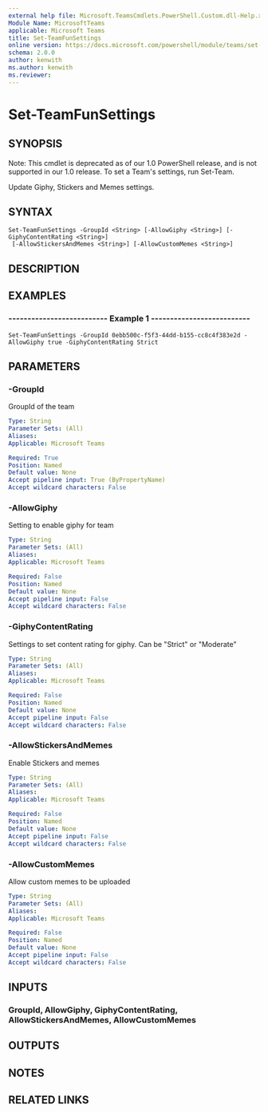 ```yaml
---
external help file: Microsoft.TeamsCmdlets.PowerShell.Custom.dll-Help.xml
Module Name: MicrosoftTeams
applicable: Microsoft Teams
title: Set-TeamFunSettings
online version: https://docs.microsoft.com/powershell/module/teams/set-teamfunsettings
schema: 2.0.0
author: kenwith
ms.author: kenwith
ms.reviewer:
---
```


# Set-TeamFunSettings

## SYNOPSIS
Note: This cmdlet is deprecated as of our 1.0 PowerShell release, and is not supported in our 1.0 release.  To set a Team's settings, run Set-Team.

Update Giphy, Stickers and Memes settings.

## SYNTAX

```
Set-TeamFunSettings -GroupId <String> [-AllowGiphy <String>] [-GiphyContentRating <String>]
 [-AllowStickersAndMemes <String>] [-AllowCustomMemes <String>]
```

## DESCRIPTION

## EXAMPLES

### --------------------------  Example 1  --------------------------
```
Set-TeamFunSettings -GroupId 0ebb500c-f5f3-44dd-b155-cc8c4f383e2d -AllowGiphy true -GiphyContentRating Strict
```

## PARAMETERS

### -GroupId
GroupId of the team

```yaml
Type: String
Parameter Sets: (All)
Aliases:
Applicable: Microsoft Teams

Required: True
Position: Named
Default value: None
Accept pipeline input: True (ByPropertyName)
Accept wildcard characters: False
```

### -AllowGiphy
Setting to enable giphy for team

```yaml
Type: String
Parameter Sets: (All)
Aliases:
Applicable: Microsoft Teams

Required: False
Position: Named
Default value: None
Accept pipeline input: False
Accept wildcard characters: False
```

### -GiphyContentRating
Settings to set content rating for giphy.
Can be "Strict" or "Moderate"

```yaml
Type: String
Parameter Sets: (All)
Aliases:
Applicable: Microsoft Teams

Required: False
Position: Named
Default value: None
Accept pipeline input: False
Accept wildcard characters: False
```

### -AllowStickersAndMemes
Enable Stickers and memes

```yaml
Type: String
Parameter Sets: (All)
Aliases:
Applicable: Microsoft Teams

Required: False
Position: Named
Default value: None
Accept pipeline input: False
Accept wildcard characters: False
```

### -AllowCustomMemes
Allow custom memes to be uploaded

```yaml
Type: String
Parameter Sets: (All)
Aliases:
Applicable: Microsoft Teams

Required: False
Position: Named
Default value: None
Accept pipeline input: False
Accept wildcard characters: False
```

## INPUTS

### GroupId, AllowGiphy, GiphyContentRating, AllowStickersAndMemes, AllowCustomMemes


## OUTPUTS


## NOTES

## RELATED LINKS

